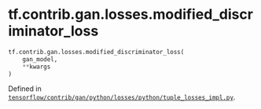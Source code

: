 <div itemscope itemtype="http://developers.google.com/ReferenceObject">
<meta itemprop="name" content="tf.contrib.gan.losses.modified_discriminator_loss" />
<meta itemprop="path" content="Stable" />
</div>

# tf.contrib.gan.losses.modified_discriminator_loss

``` python
tf.contrib.gan.losses.modified_discriminator_loss(
    gan_model,
    **kwargs
)
```



Defined in [`tensorflow/contrib/gan/python/losses/python/tuple_losses_impl.py`](/code/stable/tensorflow/contrib/gan/python/losses/python/tuple_losses_impl.py).

